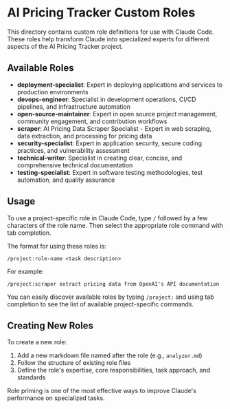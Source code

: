 # AI Pricing Tracker Custom Roles

This directory contains custom role definitions for use with Claude Code. These roles help transform Claude into specialized experts for different aspects of the AI Pricing Tracker project.

## Available Roles

- **deployment-specialist**: Expert in deploying applications and services to production environments
- **devops-engineer**: Specialist in development operations, CI/CD pipelines, and infrastructure automation
- **open-source-maintainer**: Expert in open source project management, community engagement, and contribution workflows
- **scraper**: AI Pricing Data Scraper Specialist - Expert in web scraping, data extraction, and processing for pricing data
- **security-specialist**: Expert in application security, secure coding practices, and vulnerability assessment
- **technical-writer**: Specialist in creating clear, concise, and comprehensive technical documentation
- **testing-specialist**: Expert in software testing methodologies, test automation, and quality assurance

## Usage

To use a project-specific role in Claude Code, type `/` followed by a few characters of the role name. Then select the appropriate role command with tab completion.

The format for using these roles is:

```
/project:role-name <task description>
```

For example:
```
/project:scraper extract pricing data from OpenAI's API documentation
```

You can easily discover available roles by typing `/project:` and using tab completion to see the list of available project-specific commands.

## Creating New Roles

To create a new role:

1. Add a new markdown file named after the role (e.g., `analyzer.md`)
2. Follow the structure of existing role files
3. Define the role's expertise, core responsibilities, task approach, and standards

Role priming is one of the most effective ways to improve Claude's performance on specialized tasks.